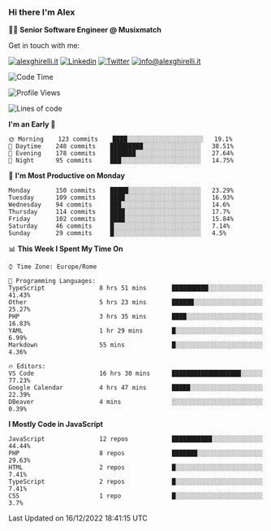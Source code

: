 ### Hi there I'm Alex

👨‍💻 __Senior Software Engineer @ Musixmatch__

Get in touch with me:

[![alexghirelli.it](https://img.shields.io/static/v1?label=alexghirelli.it&message=%20&color=red&logo=&style=flat-square&logoColor=white)](https://www.alexghirelli.it/)
[![Linkedin](https://img.shields.io/static/v1?label=Linkedin&message=%20&color=blue&logo=Linkedin&style=flat-square&logoColor=white)](https://linkedin.com/in/alexghirelli)
[![Twitter](https://img.shields.io/static/v1?label=Twitter&message=%20&color=blue&logo=Twitter&style=flat-square&logoColor=white)](https://twitter.com/alexGhirelli)
[![info@alexghirelli.it](https://img.shields.io/static/v1?label=info@alexghirelli.it&message=%20&color=red&logo=gmail&style=flat-square&logoColor=white)](mailto:info@alexghirelli.it)

<!--START_SECTION:waka-->
![Code Time](http://img.shields.io/badge/Code%20Time-7%2C200%20hrs%2031%20mins-blue)

![Profile Views](http://img.shields.io/badge/Profile%20Views-0-blue)

![Lines of code](https://img.shields.io/badge/From%20Hello%20World%20I%27ve%20Written-813%20Thousand%20lines%20of%20code-blue)

**I'm an Early 🐤** 

```text
🌞 Morning    123 commits    ████░░░░░░░░░░░░░░░░░░░░░   19.1% 
🌆 Daytime    248 commits    █████████░░░░░░░░░░░░░░░░   38.51% 
🌃 Evening    178 commits    ███████░░░░░░░░░░░░░░░░░░   27.64% 
🌙 Night      95 commits     ███░░░░░░░░░░░░░░░░░░░░░░   14.75%

```
📅 **I'm Most Productive on Monday** 

```text
Monday       150 commits    █████░░░░░░░░░░░░░░░░░░░░   23.29% 
Tuesday      109 commits    ████░░░░░░░░░░░░░░░░░░░░░   16.93% 
Wednesday    94 commits     ███░░░░░░░░░░░░░░░░░░░░░░   14.6% 
Thursday     114 commits    ████░░░░░░░░░░░░░░░░░░░░░   17.7% 
Friday       102 commits    ████░░░░░░░░░░░░░░░░░░░░░   15.84% 
Saturday     46 commits     █░░░░░░░░░░░░░░░░░░░░░░░░   7.14% 
Sunday       29 commits     █░░░░░░░░░░░░░░░░░░░░░░░░   4.5%

```


📊 **This Week I Spent My Time On** 

```text
⌚︎ Time Zone: Europe/Rome

💬 Programming Languages: 
TypeScript               8 hrs 51 mins       ██████████░░░░░░░░░░░░░░░   41.43% 
Other                    5 hrs 23 mins       ██████░░░░░░░░░░░░░░░░░░░   25.27% 
PHP                      3 hrs 35 mins       ████░░░░░░░░░░░░░░░░░░░░░   16.83% 
YAML                     1 hr 29 mins        █░░░░░░░░░░░░░░░░░░░░░░░░   6.99% 
Markdown                 55 mins             █░░░░░░░░░░░░░░░░░░░░░░░░   4.36%

🔥 Editors: 
VS Code                  16 hrs 30 mins      ███████████████████░░░░░░   77.23% 
Google Calendar          4 hrs 47 mins       █████░░░░░░░░░░░░░░░░░░░░   22.39% 
DBeaver                  4 mins              ░░░░░░░░░░░░░░░░░░░░░░░░░   0.39%

```

**I Mostly Code in JavaScript** 

```text
JavaScript               12 repos            ███████████░░░░░░░░░░░░░░   44.44% 
PHP                      8 repos             ███████░░░░░░░░░░░░░░░░░░   29.63% 
HTML                     2 repos             █░░░░░░░░░░░░░░░░░░░░░░░░   7.41% 
TypeScript               2 repos             █░░░░░░░░░░░░░░░░░░░░░░░░   7.41% 
CSS                      1 repo              █░░░░░░░░░░░░░░░░░░░░░░░░   3.7%

```



 Last Updated on 16/12/2022 18:41:15 UTC
<!--END_SECTION:waka-->
